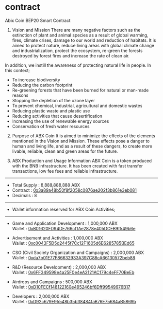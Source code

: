 # contract
Abix Coin BEP20 Smart Contract

1. Vision and Mission
There are many negative factors such as the extinction of plant and animal species as a
result of global warming, fires, climate crises, damage to our world and reduction of habitats. It is
aimed to protect nature, reduce living areas with global climate change and industrialization,
protect the ecosystem, re-green the forests destroyed by forest fires and increase the rate of clean
air.

In addition, we instill the awareness of protecting natural life in people.
In this context;
- To increase biodiversity
- Reducing the carbon footprint
- Re-greening forests that have been burned for natural or man-made reasons
- Stopping the depletion of the ozone layer
- To prevent chemical, industrial, agricultural and domestic wastes
- Reducing plastic waste and plastic use
- Reducing activities that cause desertification
- Increasing the use of renewable energy sources
- Conservation of fresh water resources

2. Purpose of ABX Coin
It is aimed to minimize the effects of the elements mentioned in the Vision and Mission. These
effects pose a danger to human and living life, and as a result of these dangers, to create more
livable, reliable, clean and green areas for the future.

3. ABX Production and Usage Information
ABX Coin is a token produced with the BNB infrastructure. It has been created with fast transfer
transactions, low fee fees and reliable infrastructure.

-----------------------------------------------------------------------------------------------------------------------------------------
- Total Supply : 8,888,888,888 ABX<br>
- Contract : <a href="https://bscscan.com/token/0x3a89a48b50f8f2058c0876ae202f3b861e3eb081#code">0x3a89a48b50f8f2058c0876ae202f3b861e3eb081</a><br>
- Decimals : 8
-----------------------------------------------------------------------------------------------------------------------------------------

- Wallet information reserved for ABX Coin Activities;
-----------------------------------------------------------------------------------------------------------------------------------------
- Game and Application Development : 1,000,000 ABX<br>
Wallet : <a href="https://bscscan.com/address/0xB01620FD94DE766cf1Ae2878e405DCEB9f549b6e">0xB01620FD94DE766cf1Ae2878e405DCEB9f549b6e</a>

- Advertisement and Activities : 1,000,000 ABX<br>
Wallet : <a href="https://bscscan.com/address/0xc0043F5D5d2445f7Cc12F1605d6E6285785BEd65">0xc0043F5D5d2445f7Cc12F1605d6E6285785BEd65</a>

- CSO (Civil Society Organization and Campaigns) : 2,000,000 ABX<br>
Wallet : <a href="https://bscscan.com/address/0xda7b01E77F86632933A397C88cA66130572beb88">0xda7b01E77F86632933A397C88cA66130572beb88</a>

- R&D (Resource Development) : 2,000,000 ABX<br>
Wallet : <a href="https://bscscan.com/address/0x6FF349598e4a25F0e4eA2121AC179c4eFF70BeEb">0x6FF349598e4a25F0e4eA2121AC179c4eFF70BeEb</a>

- Airdrops and Campaigns : 500,000 ABX<br>
Wallet : <a href="https://bscscan.com/address/0xD10FECf148122160e495246bf6Dff99549676B17">0xD10FECf148122160e495246bf6Dff99549676B17</a>

- Developers : 2,000,000 ABX<br>
Wallet : <a href="https://bscscan.com/address/0xD92c679E95548b35b38484faB76E75684aB5869b">0xD92c679E95548b35b38484faB76E75684aB5869b</a>
